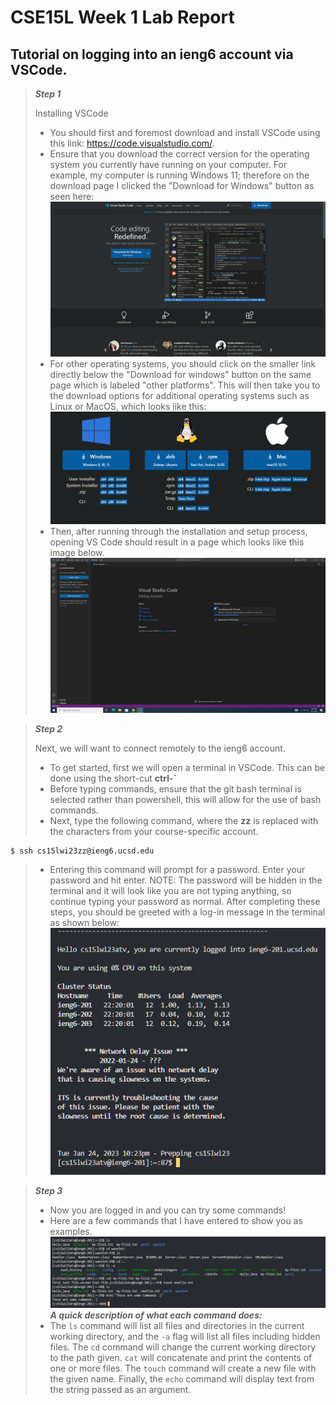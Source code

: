 # CSE15L Week 1 Lab Report
## Tutorial on logging into an ieng6 account via VSCode.
> ***Step 1***
> 
> Installing VSCode
> * You should first and foremost download and install VSCode using this link: https://code.visualstudio.com/. 
> * Ensure that you download the correct version for the operating system you currently have running on your computer. For example, my computer is running Windows 11; therefore on the download page I clicked the "Download for Windows" button as seen here:
![Image](images/vswin.png)
> * For other operating systems, you should click on the smaller link directly below the "Download for windows" button on the same page which is labeled "other platforms". This will then take you to the download options for additional operating systems such as Linux or MacOS, which looks like this:
![Image](images/os.png)
> * Then, after running through the installation and setup process, opening VS Code should result in a page which looks like this image below.
![Image](images/vscode.png)

> ***Step 2***
> 
> Next, we will want to connect remotely to the ieng6 account.
> * To get started, first we will open a terminal in VSCode. This can be done using the short-cut **ctrl-\`**
> * Before typing commands, ensure that the git bash terminal is selected rather than powershell, this will allow for the use of bash commands.
> * Next, type the following command, where the **zz** is replaced with the characters from your course-specific account.
```
$ ssh cs15lwi23zz@ieng6.ucsd.edu
```
> * Entering this command will prompt for a password. Enter your password and hit enter.
> NOTE: The password will be hidden in the terminal and it will look like you are not typing anything, so continue typing your password as normal.
> After completing these steps, you should be greeted with a log-in message in the terminal as shown below:
![Image](images/lgdin.png)

> ***Step 3***
> * Now you are logged in and you can try some commands!
> * Here are a few commands that I have entered to show you as examples.
![Image](images/cmdeez.png)
> ***A quick description of what each command does:***
> * The ```ls``` command will list all files and directories in the current working directory, and the ```-a``` flag will list all files including hidden files. The ```cd``` command will change the current working directory to the path given. ```cat``` will concatenate and print the contents of one or more files. The ```touch``` command will create a new file with the given name. Finally, the ```echo``` command will display text from the string passed as an argument.


